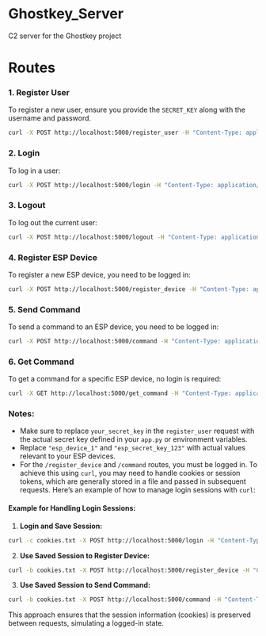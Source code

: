 # Ghostkey_Server
C2 server for the Ghostkey project



# Routes
### 1. Register User
To register a new user, ensure you provide the `SECRET_KEY` along with the username and password.

```sh
curl -X POST http://localhost:5000/register_user -H "Content-Type: application/json" -d '{"username": "new_user","password": "password123","secret_key": "your_secret_key"}'
```

### 2. Login
To log in a user:

```sh
curl -X POST http://localhost:5000/login -H "Content-Type: application/json" -d '{"username": "new_user","password": "password123"}'
```

### 3. Logout
To log out the current user:

```sh
curl -X POST http://localhost:5000/logout -H "Content-Type: application/json"
```

### 4. Register ESP Device
To register a new ESP device, you need to be logged in:

```sh
curl -X POST http://localhost:5000/register_device -H "Content-Type: application/json" -d '{"esp_id": "esp_device_1","esp_secret_key": "your_esp_secret_key"}'
```

### 5. Send Command
To send a command to an ESP device, you need to be logged in:

```sh
curl -X POST http://localhost:5000/command -H "Content-Type: application/json" -d '{"esp_id": "esp_device_1","command": "your_command_here"}'
```

### 6. Get Command
To get a command for a specific ESP device, no login is required:

```sh
curl -X GET http://localhost:5000/get_command -H "Content-Type: application/json" -d '{"esp_id": "esp_device_1","esp_secret_key": "esp_secret_key_123"}'
```

### Notes:
- Make sure to replace `your_secret_key` in the `register_user` request with the actual secret key defined in your `app.py` or environment variables.
- Replace `"esp_device_1"` and `"esp_secret_key_123"` with actual values relevant to your ESP devices.
- For the `/register_device` and `/command` routes, you must be logged in. To achieve this using `curl`, you may need to handle cookies or session tokens, which are generally stored in a file and passed in subsequent requests. Here’s an example of how to manage login sessions with `curl`:

#### Example for Handling Login Sessions:
1. **Login and Save Session:**
```sh
curl -c cookies.txt -X POST http://localhost:5000/login -H "Content-Type: application/json" -d '{"username":"new_user","password":"password123"}'
```

2. **Use Saved Session to Register Device:**
```sh
curl -b cookies.txt -X POST http://localhost:5000/register_device -H "Content-Type: application/json" -d '{"esp_id":"esp_device_1","esp_secret_key": "your_esp_secret_key"}'
```

3. **Use Saved Session to Send Command:**
```sh
curl -b cookies.txt -X POST http://localhost:5000/command -H "Content-Type: application/json" -d '{"esp_id":"esp_device_1","command":"your_command_here"}'
```

This approach ensures that the session information (cookies) is preserved between requests, simulating a logged-in state.